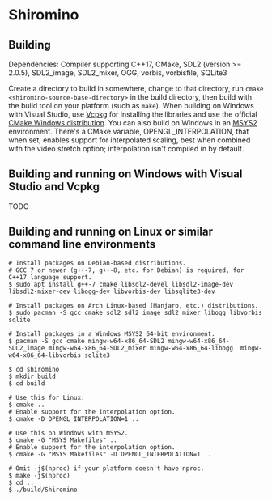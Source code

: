 # Shiromino

## Building
Dependencies: Compiler supporting C++17, CMake, SDL2 (version >= 2.0.5), SDL2_image, SDL2_mixer, OGG,
vorbis, vorbisfile, SQLite3

Create a directory to build in somewhere, change to that directory, run `cmake
<shiromino-source-base-directory>` in the build directory, then build with the
build tool on your platform (such as `make`). When building on Windows with
Visual Studio, use [Vcpkg](https://github.com/Microsoft/vcpkg) for installing
the libraries and use the official [CMake Windows
distribution](https://cmake.org/download/). You can also build on Windows in an
[MSYS2](https://www.msys2.org/) environment. There's a CMake variable,
OPENGL_INTERPOLATION, that when set, enables support for interpolated scaling,
best when combined with the video stretch option; interpolation isn't compiled
in by default.

## Building and running on Windows with Visual Studio and Vcpkg
TODO

## Building and running on Linux or similar command line environments
```shell
# Install packages on Debian-based distributions.
# GCC 7 or newer (g++-7, g++-8, etc. for Debian) is required, for C++17 language support.
$ sudo apt install g++-7 cmake libsdl2-devel libsdl2-image-dev libsdl2-mixer-dev libogg-dev libvorbis-dev libsqlite3-dev

# Install packages on Arch Linux-based (Manjaro, etc.) distributions.
$ sudo pacman -S gcc cmake sdl2 sdl2_image sdl2_mixer libogg libvorbis sqlite

# Install packages in a Windows MSYS2 64-bit environment.
$ pacman -S gcc cmake mingw-w64-x86_64-SDL2 mingw-w64-x86_64-SDL2_image mingw-w64-x86_64-SDL2_mixer mingw-w64-x86_64-libogg  mingw-w64-x86_64-libvorbis sqlite3

$ cd shiromino
$ mkdir build
$ cd build

# Use this for Linux.
$ cmake ..
# Enable support for the interpolation option.
$ cmake -D OPENGL_INTERPOLATION=1 ..

# Use this on Windows with MSYS2.
$ cmake -G "MSYS Makefiles" ..
# Enable support for the interpolation option.
$ cmake -G "MSYS Makefiles" -D OPENGL_INTERPOLATION=1 ..

# Omit -j$(nproc) if your platform doesn't have nproc.
$ make -j$(nproc)
$ cd ..
$ ./build/Shiromino
```
